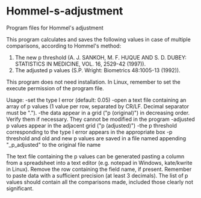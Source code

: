 # Hommel-s-adjustment
Program files for Hommel's adjustment

This program calculates and saves the following values in case of multiple comparisons, according to Hommel's method: 
1. The new p threshold (A. J. SANKOH, M. F. HUQUE AND S. D. DUBEY:  STATISTICS IN MEDICINE, VOL. 16, 2529-42 (1997)).
2. The adjusted p values (S.P. Wright: Biometrics 48:1005-13 (1992)).

This program does not need installation. In Linux, remember to set the execute permission of the program file.
 
Usage:
-set the type I error (default: 0.05)
-open a text file containing an array of p values (1 value per row, separated by CR/LF. Decimal separator must be ".").
-the data appear in a grid ("p (original)") in decreasing order. Verify them if necessary. They cannot be modified in the program
-adjusted p values appear in the adjacent grid ("p (adjusted)")
-the p threshold corresponding to the type I error appears in the appropriate box
-p threshold and old and new p values are saved in a file named appending "_p_adjusted" to the original file name

The text file containing the p values can be generated pasting a column from a spreadsheet into a text editor (e.g. notepad in Windows, kate/kwrite in Linux). Remove the row containing the field name, if present. Remember to paste data with a sufficient precision (at least 3 decimals). The list of p values should contain all the comparisons made, included those clearly not significant. 
